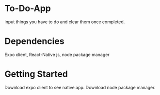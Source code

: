 # To-Do-App
input things you have to do and clear them once completed.

# Dependencies
Expo client,
React-Native js,
node package manager

# Getting Started
Download expo client to see native app. Download node package manager. 

